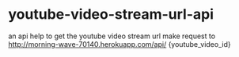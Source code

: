 # youtube-video-stream-url-api
an api help to get the youtube video stream url
make request to http://morning-wave-70140.herokuapp.com/api/ {youtube_video_id}
